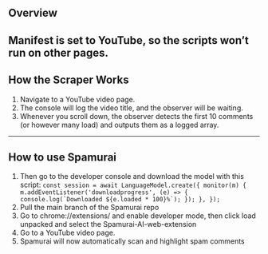 ## Overview
Manifest is set to YouTube, so the scripts won’t run on other pages.
---

## How the Scraper Works

1. Navigate to a YouTube video page.  
2. The console will log the video title, and the observer will be waiting.  
3. Whenever you scroll down, the observer detects the first 10 comments (or however many load) and outputs them as a logged array.

---

## How to use Spamurai

1. Then go to the developer console and download the model with this script: 
``const session = await LanguageModel.create({
  monitor(m) {
    m.addEventListener('downloadprogress', (e) => {
      console.log(`Downloaded ${e.loaded * 100}%`);
    });
  },
});``
2. Pull the main branch of the Spamurai repo
3. Go to chrome://extensions/ and enable developer mode, then click load unpacked and select the Spamurai-AI-web-extension
4. Go to a YouTube video page.  
5. Spamurai will now automatically scan and highlight spam comments



